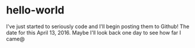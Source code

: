 # hello-world

I've just started to seriously code and I'll begin posting them to Github! The date for this April 13, 2016. Maybe I'll look back 
one day to see how far I came@
